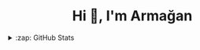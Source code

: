 
<h1 align="center">Hi 👋, I'm Armağan</h1>

<details>
  <summary>:zap: GitHub Stats</summary>

![GitHub Stats](https://github-readme-stats.vercel.app/api?username=ArmiTheWiz&theme=vue-dark&show_icons=true)

[![Top Langs](https://github-readme-stats.vercel.app/api/top-langs/?username=ArmiTheWiz)](https://github.com/anuraghazra/github-readme-stats)
<details>
<details>
  
- 🔭 I’m currently working on Python applications and Data Science projects
- 🌱 I’m currently learning machine learning algorithms
- ⚡ Fun fact: In Python 3, ಠ_ಠ is a valid identifier



[![](https://img.shields.io/badge/twitter-%231DA1F2.svg?&style=for-the-badge&logo=twitter&logoColor=white)](https://twitter.com/armagankandemir)
[![](https://img.shields.io/badge/linkedin-%230077B5.svg?&style=for-the-badge&logo=linkedin&logoColor=white)](https://www.linkedin.com/in/mustafaarmagankandemir/)
[![Mail Badge](https://img.shields.io/badge/mertcobanov@gmail.com-c14438?style=for-the-badge&logo=Gmail&logoColor=white&link=mailto:mertcobanov@gmail.com)](mailto:m.a.kandemir@hotmail.com)


<!--
**ArmiTheWiz/ArmiTheWiz** is a ✨ _special_ ✨ repository because its `README.md` (this file) appears on your GitHub profile.

Here are some ideas to get you started:

- 🔭 I’m currently working on ...
- 🌱 I’m currently learning ...
- 👯 I’m looking to collaborate on ...
- 🤔 I’m looking for help with ...
- 💬 Ask me about ...
- 📫 How to reach me: ...
- 😄 Pronouns: ...
-->
